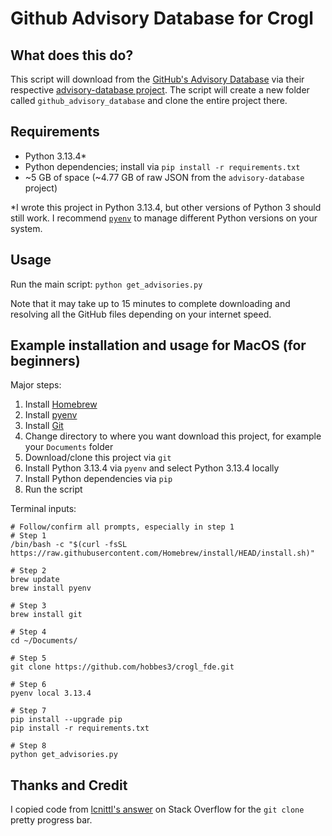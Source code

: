 # Github Advisory Database for Crogl

## What does this do?
This script will download from the [GitHub's Advisory Database](https://github.com/advisories) via their respective [advisory-database project](https://github.com/github/advisory-database). The script will create a new folder called `github_advisory_database` and clone the entire project there.

## Requirements
- Python 3.13.4*
- Python dependencies; install via `pip install -r requirements.txt`
- ~5 GB of space (~4.77 GB of raw JSON from the `advisory-database` project)

*I wrote this project in Python 3.13.4, but other versions of Python 3 should still work. I recommend [`pyenv`](https://github.com/pyenv/pyenv) to manage different Python versions on your system.

## Usage
Run the main script: `python get_advisories.py`

Note that it may take up to 15 minutes to complete downloading and resolving all the GitHub files depending on your internet speed.

## Example installation and usage for MacOS (for beginners)
Major steps:

1. Install [Homebrew](https://brew.sh/)
2. Install [pyenv](https://github.com/pyenv/pyenv?tab=readme-ov-file#homebrew-in-macos)
3. Install [Git](https://git-scm.com/downloads/mac)
4. Change directory to where you want download this project, for example your `Documents` folder
5. Download/clone this project via `git`
6. Install Python 3.13.4 via `pyenv` and select Python 3.13.4 locally
7. Install Python dependencies via `pip`
8. Run the script

Terminal inputs:
```
# Follow/confirm all prompts, especially in step 1
# Step 1
/bin/bash -c "$(curl -fsSL https://raw.githubusercontent.com/Homebrew/install/HEAD/install.sh)"

# Step 2
brew update
brew install pyenv

# Step 3
brew install git

# Step 4
cd ~/Documents/

# Step 5
git clone https://github.com/hobbes3/crogl_fde.git

# Step 6
pyenv local 3.13.4

# Step 7
pip install --upgrade pip
pip install -r requirements.txt

# Step 8
python get_advisories.py
```

## Thanks and Credit
I copied code from [lcnittl's answer](https://stackoverflow.com/a/71285627) on Stack Overflow for the `git clone` pretty progress bar.
